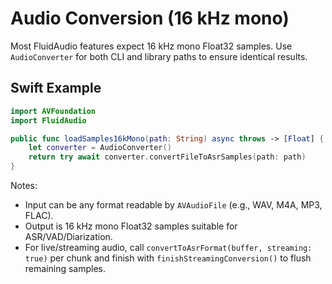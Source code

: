 # Audio Conversion (16 kHz mono)

Most FluidAudio features expect 16 kHz mono Float32 samples. Use `AudioConverter` for both CLI and library paths to ensure identical results.

## Swift Example

```swift
import AVFoundation
import FluidAudio

public func loadSamples16kMono(path: String) async throws -> [Float] {
    let converter = AudioConverter()
    return try await converter.convertFileToAsrSamples(path: path)
}
```

Notes:
- Input can be any format readable by `AVAudioFile` (e.g., WAV, M4A, MP3, FLAC).
- Output is 16 kHz mono Float32 samples suitable for ASR/VAD/Diarization.
- For live/streaming audio, call `convertToAsrFormat(buffer, streaming: true)` per chunk and finish with `finishStreamingConversion()` to flush remaining samples.

